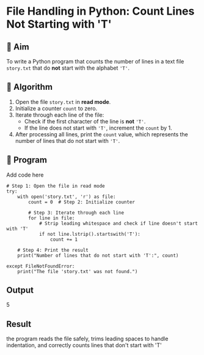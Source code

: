# File Handling in Python: Count Lines Not Starting with 'T'

## 🎯 Aim
To write a Python program that counts the number of lines in a text file `story.txt` that do **not** start with the alphabet `'T'`.

## 🧠 Algorithm
1. Open the file `story.txt` in **read mode**.
2. Initialize a counter `count` to zero.
3. Iterate through each line of the file:
   - Check if the first character of the line is **not** `'T'`.
   - If the line does not start with `'T'`, increment the `count` by 1.
4. After processing all lines, print the `count` value, which represents the number of lines that do not start with `'T'`.

## 🧾 Program
Add code here
```
# Step 1: Open the file in read mode
try:
    with open('story.txt', 'r') as file:
        count = 0  # Step 2: Initialize counter

        # Step 3: Iterate through each line
        for line in file:
            # Strip leading whitespace and check if line doesn't start with 'T'
            if not line.lstrip().startswith('T'):
                count += 1

    # Step 4: Print the result
    print("Number of lines that do not start with 'T':", count)

except FileNotFoundError:
    print("The file 'story.txt' was not found.")
```

## Output
5
## Result
the program reads the file safely, trims leading spaces to handle indentation, and correctly counts lines that don't start with 'T'
